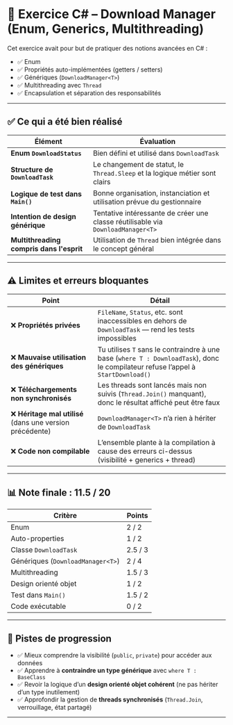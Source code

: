 # 💾 Exercice C# – Download Manager (Enum, Generics, Multithreading)

Cet exercice avait pour but de pratiquer des notions avancées en C# :

- ✅ Enum
- ✅ Propriétés auto-implémentées (getters / setters)
- ✅ Génériques (`DownloadManager<T>`)
- ✅ Multithreading avec `Thread`
- ✅ Encapsulation et séparation des responsabilités

---

## ✅ Ce qui a été bien réalisé

| Élément | Évaluation |
|--------|------------|
| **Enum `DownloadStatus`** | Bien défini et utilisé dans `DownloadTask` |
| **Structure de `DownloadTask`** | Le changement de statut, le `Thread.Sleep` et la logique métier sont clairs |
| **Logique de test dans `Main()`** | Bonne organisation, instanciation et utilisation prévue du gestionnaire |
| **Intention de design générique** | Tentative intéressante de créer une classe réutilisable via `DownloadManager<T>` |
| **Multithreading compris dans l'esprit** | Utilisation de `Thread` bien intégrée dans le concept général |

---

## ⚠️ Limites et erreurs bloquantes

| Point | Détail |
|------|--------|
| ❌ **Propriétés privées** | `FileName`, `Status`, etc. sont inaccessibles en dehors de `DownloadTask` — rend les tests impossibles |
| ❌ **Mauvaise utilisation des génériques** | Tu utilises `T` sans le contraindre à une base (`where T : DownloadTask`), donc le compilateur refuse l’appel à `StartDownload()` |
| ❌ **Téléchargements non synchronisés** | Les threads sont lancés mais non suivis (`Thread.Join()` manquant), donc le résultat affiché peut être faux |
| ❌ **Héritage mal utilisé** (dans une version précédente) | `DownloadManager<T>` n’a rien à hériter de `DownloadTask` |
| ❌ **Code non compilable** | L’ensemble plante à la compilation à cause des erreurs ci-dessus (visibilité + generics + thread) |

---

## 📊 Note finale : **11.5 / 20**

| Critère                          | Points |
|----------------------------------|--------|
| Enum                             | 2 / 2  |
| Auto-properties                  | 1 / 2  |
| Classe `DownloadTask`            | 2.5 / 3 |
| Génériques (`DownloadManager<T>`) | 2 / 4 |
| Multithreading                   | 1.5 / 3 |
| Design orienté objet             | 1 / 2  |
| Test dans `Main()`               | 1.5 / 2 |
| Code exécutable                  | 0 / 2  |

---

## 🧠 Pistes de progression

- ✅ Mieux comprendre la visibilité (`public`, `private`) pour accéder aux données
- ✅ Apprendre à **contraindre un type générique** avec `where T : BaseClass`
- ✅ Revoir la logique d’un **design orienté objet cohérent** (ne pas hériter d’un type inutilement)
- ✅ Approfondir la gestion de **threads synchronisés** (`Thread.Join`, verrouillage, état partagé)

---